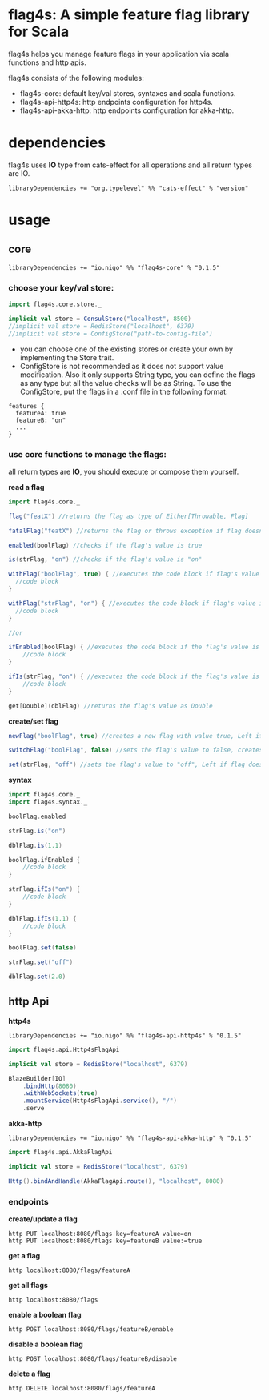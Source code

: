 # flag4s: A simple feature flag library for Scala
flag4s helps you manage feature flags in your application via scala functions and http apis.

flag4s consists of the following modules:
* flag4s-core: default key/val stores, syntaxes and scala functions.
* flag4s-api-http4s: http endpoints configuration for http4s.
* flag4s-api-akka-http: http endpoints configuration for akka-http.

# dependencies
flag4s uses **IO** type from cats-effect for all operations and all return types are IO.
```
libraryDependencies += "org.typelevel" %% "cats-effect" % "version"
```
 
# usage

## core
```
libraryDependencies += "io.nigo" %% "flag4s-core" % "0.1.5"
```

### choose your key/val store:
```scala
import flag4s.core.store._

implicit val store = ConsulStore("localhost", 8500)
//implicit val store = RedisStore("localhost", 6379)
//implicit val store = ConfigStore("path-to-config-file")
```

* you can choose one of the existing stores or create your own by implementing the Store trait.
* ConfigStore is not recommended as it does not support value modification. 
Also it only supports String type, you can define the flags as any type but all the value checks will be as String.
To use the ConfigStore, put the flags in a .conf file in the following format:
```
features {
  featureA: true
  featureB: "on"
  ...  
} 
```

### use core functions to manage the flags:

all return types are **IO**, you should execute or compose them yourself.

**read a flag**
```scala
import flag4s.core._

flag("featX") //returns the flag as type of Either[Throwable, Flag] 

fatalFlag("featX") //returns the flag or throws exception if flag doesn't exist

enabled(boolFlag) //checks if the flag's value is true

is(strFlag, "on") //checks if the flag's value is "on"

withFlag("boolFlag", true) { //executes the code block if flag's value is true
  //code block
}

withFlag("strFlag", "on") { //executes the code block if flag's value is "on"
  //code block
}

//or

ifEnabled(boolFlag) { //executes the code block if the flag's value is true
    //code block
}

ifIs(strFlag, "on") { //executes the code block if the flag's value is "on"
    //code block
}

get[Double](dblFlag) //returns the flag's value as Double
```

**create/set flag**
```scala
newFlag("boolFlag", true) //creates a new flag with value true, Left if flag already exists

switchFlag("boolFlag", false) //sets the flag's value to false, creates the flag if doesn't exist

set(strFlag, "off") //sets the flag's value to "off", Left if flag doesn't exist
```

**syntax**
```scala
import flag4s.core._
import flag4s.syntax._

boolFlag.enabled

strFlag.is("on")

dblFlag.is(1.1)

boolFlag.ifEnabled {
    //code block
}

strFlag.ifIs("on") {
    //code block
}

dblFlag.ifIs(1.1) {
    //code block
}

boolFlag.set(false)

strFlag.set("off")

dblFlag.set(2.0)
```

## http Api
**http4s**
```
libraryDependencies += "io.nigo" %% "flag4s-api-http4s" % "0.1.5"
```
```scala
import flag4s.api.Http4sFlagApi

implicit val store = RedisStore("localhost", 6379)

BlazeBuilder[IO]
    .bindHttp(8080)
    .withWebSockets(true)
    .mountService(Http4sFlagApi.service(), "/")
    .serve
```

**akka-http**
```
libraryDependencies += "io.nigo" %% "flag4s-api-akka-http" % "0.1.5"
```
```scala
import flag4s.api.AkkaFlagApi

implicit val store = RedisStore("localhost", 6379)

Http().bindAndHandle(AkkaFlagApi.route(), "localhost", 8080)
```

### endpoints

**create/update a flag**
```
http PUT localhost:8080/flags key=featureA value=on
http PUT localhost:8080/flags key=featureB value:=true
```

**get a flag**
```
http localhost:8080/flags/featureA
```

**get all flags**
```
http localhost:8080/flags
```

**enable a boolean flag**
```
http POST localhost:8080/flags/featureB/enable
```

**disable a boolean flag**
```
http POST localhost:8080/flags/featureB/disable
```

**delete a flag**
```
http DELETE localhost:8080/flags/featureA
```
